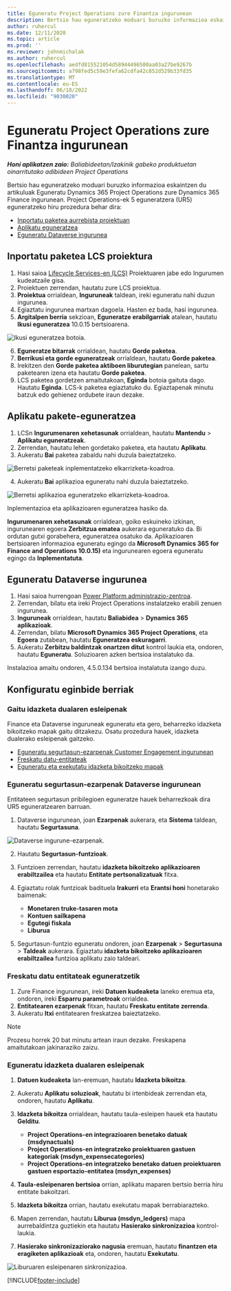 ```yaml
---
title: Eguneratu Project Operations zure Finantza ingurunean
description: Bertsio hau eguneratzeko moduari buruzko informazioa eskaintzen du artikuluak Eguneratu Project Operations zure Dynamics 365 Finance ingurunean.
author: ruhercul
ms.date: 12/11/2020
ms.topic: article
ms.prod: ''
ms.reviewer: johnmichalak
ms.author: ruhercul
ms.openlocfilehash: aedfd815521054d58944496500aa03a27be9267b
ms.sourcegitcommit: a798fed5c59e3fefa62cdfa42c852d529b33fd35
ms.translationtype: MT
ms.contentlocale: eu-ES
ms.lasthandoff: 06/18/2022
ms.locfileid: "9030020"
---
```

# <a name="update-project-operations-in-your-finance-environment"></a>Eguneratu Project Operations zure Finantza ingurunean

_**Honi aplikatzen zaio:** Baliabideetan/Izakinik gabeko produktuetan oinarritutako adibideen Project Operations_


Bertsio hau eguneratzeko moduari buruzko informazioa eskaintzen du artikuluak Eguneratu Dynamics 365 Project Operations zure Dynamics 365 Finance ingurunean. Project Operations-ek 5 eguneratzera (UR5) eguneratzeko hiru prozedura behar dira:

- [Inportatu paketea aurrebista proiektuan](#import)
- [Aplikatu eguneratzea](#apply)
- [Eguneratu Dataverse ingurunea](#update)

## <a name="import-the-package-into-your-lcs-project"></a><a name="import"></a>Inportatu paketea LCS proiektura

1. Hasi saioa [Lifecycle Services-en (LCS)](https://lcs.dynamics.com/) Proiektuaren jabe edo Ingurumen kudeatzaile gisa.
2. Proiektuen zerrendan, hautatu zure LCS proiektua.
3. **Proiektua** orrialdean, **Inguruneak** taldean, ireki eguneratu nahi duzun ingurunea.
4. Egiaztatu ingurunea martxan dagoela. Hasten ez bada, hasi ingurunea.
5. **Argitalpen berria** sekzioan, **Eguneratze erabilgarriak** atalean, hautatu **Ikusi eguneratzea** 10.0.15 bertsioarena.

![Ikusi eguneratzea botoia.](media/view-update.png)

6. **Eguneratze bitarrak** orrialdean, hautatu **Gorde paketea**.
7. **Berrikusi eta gorde eguneratzeak** orrialdean, hautatu **Gorde paketea**.
8. Irekitzen den **Gorde paketea aktiboen liburutegian** panelean, sartu paketearen izena eta hautatu **Gorde paketea**.
9. LCS paketea gordetzen amaitutakoan, **Eginda** botoia gaituta dago. Hautatu **Eginda**. LCS-k paketea egiaztatuko du. Egiaztapenak minutu batzuk edo gehienez ordubete iraun dezake.


## <a name="apply-the-package-update"></a><a name="apply"></a>Aplikatu pakete-eguneratzea

1. LCSn **Ingurumenaren xehetasunak** orrialdean, hautatu **Mantendu** > **Aplikatu eguneratzeak**.
2. Zerrendan, hautatu lehen gordetako paketea, eta hautatu **Aplikatu**.
3. Aukeratu **Bai** paketea zabaldu nahi duzula baieztatzeko.

![Berretsi paketeak inplementatzeko elkarrizketa-koadroa.](media/confirm-package-deployment.png)

4. Aukeratu **Bai** aplikazioa eguneratu nahi duzula baieztatzeko.

![Berretsi aplikazioa eguneratzeko elkarrizketa-koadroa.](media/confirm-application-update.png)

Inplementazioa eta aplikazioaren eguneratzea hasiko da. 

**Ingurumenaren xehetasunak** orrialdean, goiko eskuineko izkinan, ingurunearen egoera **Zerbitzua ematea** aukerara eguneratuko da. Bi ordutan gutxi gorabehera, eguneratzea osatuko da. Aplikazioaren bertsioaren informazioa eguneratu egingo da **Microsoft Dynamics 365 for Finance and Operations 10.0.15)** eta ingurunearen egoera eguneratu egingo da **Inplementatuta**.


## <a name="update-your-dataverse-environment"></a><a name="update"></a>Eguneratu Dataverse ingurunea

1. Hasi saioa hurrengoan [Power Platform administrazio-zentroa](https://admin.powerplatform.com/).
2. Zerrendan, bilatu eta ireki Project Operations instalatzeko erabili zenuen ingurunea.
3. **Inguruneak** orrialdean, hautatu **Baliabidea** > **Dynamics 365 aplikazioak**.
4. Zerrendan, bilatu **Microsoft Dynamics 365 Project Operations**, eta **Egoera** zutabean, hautatu **Eguneratzea eskuragarri**.
5. Aukeratu **Zerbitzu baldintzak onartzen ditut** kontrol laukia eta, ondoren, hautatu **Eguneratu**. Soluzioaren azken bertsioa instalatuko da.

Instalazioa amaitu ondoren, 4.5.0.134 bertsioa instalatuta izango duzu.

## <a name="configure-new-features"></a>Konfiguratu eginbide berriak

### <a name="enable-dual-write-mapping"></a>Gaitu idazketa dualaren esleipenak

Finance eta Dataverse inguruneak eguneratu eta gero, beharrezko idazketa bikoitzeko mapak gaitu ditzakezu. Osatu prozedura hauek, idazketa dualerako esleipenak gaitzeko.

- [Eguneratu segurtasun-ezarpenak Customer Engagement ingurunean](#security)
- [Freskatu datu-entitateak](#refresh)
- [Eguneratu eta exekutatu idazketa bikoitzeko mapak](#run)

### <a name="update-security-settings-on-the-dataverse-environment"></a><a name="security"></a>Eguneratu segurtasun-ezarpenak Dataverse ingurunean

Entitateen segurtasun pribilegioen eguneratze hauek beharrezkoak dira UR5 eguneratzearen barruan.

1. Dataverse ingurunean, joan **Ezarpenak** aukerara, eta **Sistema** taldean, hautatu **Segurtasuna**.

![Dataverse ingurune-ezarpenak.](media/Picture21.png)

2. Hautatu **Segurtasun-funtzioak**.
3. Funtzioen zerrendan, hautatu **idazketa bikoitzeko aplikazioaren erabiltzailea** eta hautatu **Entitate pertsonalizatuak** fitxa. 
4. Egiaztatu rolak funtzioak badituela **Irakurri** eta **Erantsi honi** honetarako baimenak:

      - **Monetaren truke-tasaren mota**
      - **Kontuen sailkapena** 
      - **Egutegi fiskala** 
      - **Liburua**

5. Segurtasun-funtzio eguneratu ondoren, joan **Ezarpenak** > **Segurtasuna** > **Taldeak** aukerara. Egiaztatu **idazketa bikoitzeko aplikazioaren erabiltzailea** funtzioa aplikatu zaio taldeari. 

### <a name="refresh-data-entities-from-the-update"></a><a name="refresh"></a>Freskatu datu entitateak eguneratzetik

1. Zure Finance ingurunean, ireki **Datuen kudeaketa** laneko eremua eta, ondoren, ireki **Esparru parametroak** orrialdea.
2. **Entitatearen ezarpenak** fitxan, hautatu **Freskatu entitate zerrenda**.
3. Aukeratu **Itxi** entitatearen freskatzea baieztatzeko.

 > [!NOTE]
 > Prozesu horrek 20 bat minutu artean iraun dezake. Freskapena amaitutakoan jakinaraziko zaizu.

### <a name="update-dual-write-mappings"></a><a name="run"></a>Eguneratu idazketa dualaren esleipenak

1. **Datuen kudeaketa** lan-eremuan, hautatu **Idazketa bikoitza**.
2. Aukeratu **Aplikatu soluzioak**, hautatu bi irtenbideak zerrendan eta, ondoren, hautatu **Aplikatu**.
3. **Idazketa bikoitza** orrialdean, hautatu taula-esleipen hauek eta hautatu **Gelditu**.

    - **Project Operations-en integrazioaren benetako datuak (msdynactuals)**
    - **Project Operations-en integratzeko proiektuaren gastuen kategoriak (msdyn_expensecategories)**
    - **Project Operations-en integratzeko benetako datuen proiektuaren gastuen esportazio-entitatea (msdyn_expenses)**

4. **Taula-esleipenaren bertsioa** orrian, aplikatu maparen bertsio berria hiru entitate bakoitzari.
5. **Idazketa bikoitza** orrian, hautatu exekutatu mapak berrabiarazteko.
6. Mapen zerrendan, hautatu **Liburua (msdyn_ledgers)** mapa aurrebaldintza guztiekin eta hautatu **Hasierako sinkronizazioa** kontrol-laukia. 
7. **Hasierako sinkronizaziorako nagusia** eremuan, hautatu **finantzen eta eragiketen aplikazioak** eta, ondoren, hautatu **Exekutatu**.
 
 ![Liburuaren esleipenaren sinkronizazioa.](media/DW6.png)
 


[!INCLUDE[footer-include](../includes/footer-banner.md)]